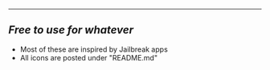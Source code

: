 --------------------------
*Free to use for whatever*
--------------------------
- Most of these are inspired by Jailbreak apps
- All icons are posted under "README.md"
